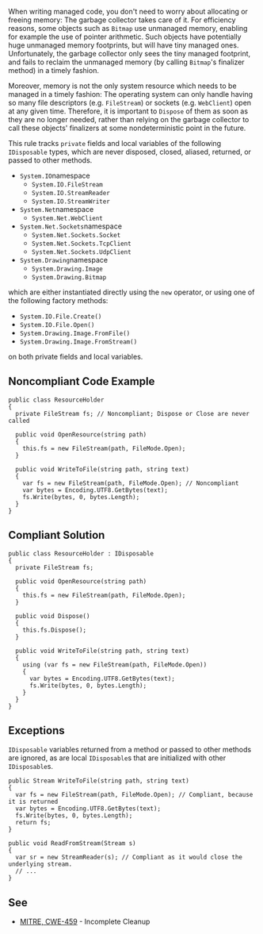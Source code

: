 
When writing managed code, you don't need to worry about allocating or freeing memory: The garbage collector takes care of it. For efficiency reasons, some objects such as `Bitmap` use unmanaged memory, enabling for example the use of pointer arithmetic. Such objects have potentially huge unmanaged memory footprints, but will have tiny managed ones. Unfortunately, the garbage collector only sees the tiny managed footprint, and fails to reclaim the unmanaged memory (by calling `Bitmap`'s finalizer method) in a timely fashion.

Moreover, memory is not the only system resource which needs to be managed in a timely fashion: The operating system can only handle having so many file descriptors (e.g. `FileStream`) or sockets (e.g. `WebClient`) open at any given time. Therefore, it is important to `Dispose` of them as soon as they are no longer needed, rather than relying on the garbage collector to call these objects' finalizers at some nondeterministic point in the future.

This rule tracks `private` fields and local variables of the following `IDisposable` types, which are never disposed, closed, aliased, returned, or passed to other methods.

- `System.IO`namespace
    - `System.IO.FileStream`
    - `System.IO.StreamReader`
    - `System.IO.StreamWriter`
- `System.Net`namespace
    - `System.Net.WebClient`
- `System.Net.Sockets`namespace
    - `System.Net.Sockets.Socket`
    - `System.Net.Sockets.TcpClient`
    - `System.Net.Sockets.UdpClient`
- `System.Drawing`namespace
    - `System.Drawing.Image`
    - `System.Drawing.Bitmap`


which are either instantiated directly using the `new` operator, or using one of the following factory methods:

- `System.IO.File.Create()`
- `System.IO.File.Open()`
- `System.Drawing.Image.FromFile()`
- `System.Drawing.Image.FromStream()`


on both private fields and local variables.

## Noncompliant Code Example


    public class ResourceHolder
    {
      private FileStream fs; // Noncompliant; Dispose or Close are never called
    
      public void OpenResource(string path)
      {
        this.fs = new FileStream(path, FileMode.Open);
      }
    
      public void WriteToFile(string path, string text)
      {
        var fs = new FileStream(path, FileMode.Open); // Noncompliant
        var bytes = Encoding.UTF8.GetBytes(text);
        fs.Write(bytes, 0, bytes.Length);
      }
    }


## Compliant Solution


    public class ResourceHolder : IDisposable
    {
      private FileStream fs;
    
      public void OpenResource(string path)
      {
        this.fs = new FileStream(path, FileMode.Open);
      }
    
      public void Dispose()
      {
        this.fs.Dispose();
      }
    
      public void WriteToFile(string path, string text)
      {
        using (var fs = new FileStream(path, FileMode.Open))
        {
          var bytes = Encoding.UTF8.GetBytes(text);
          fs.Write(bytes, 0, bytes.Length);
        }
      }
    }


## Exceptions

`IDisposable` variables returned from a method or passed to other methods are ignored, as are local `IDisposable`s that are initialized with other `IDisposable`s.


    public Stream WriteToFile(string path, string text)
    {
      var fs = new FileStream(path, FileMode.Open); // Compliant, because it is returned
      var bytes = Encoding.UTF8.GetBytes(text);
      fs.Write(bytes, 0, bytes.Length);
      return fs;
    }
    
    public void ReadFromStream(Stream s)
    {
      var sr = new StreamReader(s); // Compliant as it would close the underlying stream.
      // ...
    }


## See

- [MITRE, CWE-459](http://cwe.mitre.org/data/definitions/459.html) - Incomplete Cleanup

